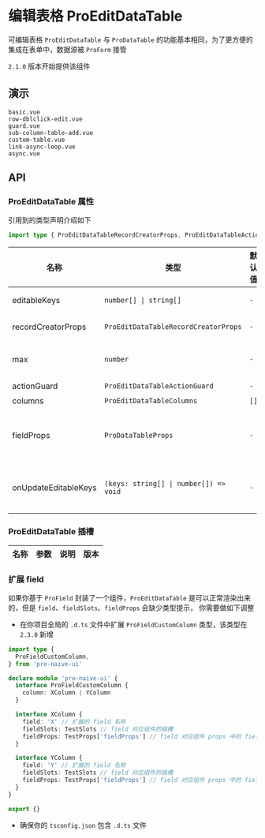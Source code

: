 # 编辑表格 ProEditDataTable
<!--single-column-->
可编辑表格 `ProEditDataTable` 与 `ProDataTable` 的功能基本相同，为了更方便的集成在表单中，数据源被 `ProForm` 接管

`2.1.0` 版本开始提供该组件
## 演示

```demo
basic.vue
row-dblclick-edit.vue
guard.vue
sub-column-table-add.vue
custom-table.vue
link-async-loop.vue
async.vue
```

## API
<!--replace、pro-data-table、props、data-table#ProDataTable-属性-->
<!--replace、pro-field、props、field#通用的属性-->
### ProEditDataTable 属性
引用到的类型声明介绍如下
```typescript
import type { ProEditDataTableRecordCreatorProps, ProEditDataTableActionGuard, ProEditDataTableColumns, ProDataTableProps } from 'pro-naive-ui'
```

| 名称                 | 类型                                   | 默认值 | 说明                                                          | 版本 |
| -------------------- | -------------------------------------- | ------ | ------------------------------------------------------------- | ---- |
| editableKeys         | `number[] \| string[]`                 | `-`    | 展示编辑模式行的 `key` 值                                     |      |
| recordCreatorProps   | `ProEditDataTableRecordCreatorProps`   | `-`    | 添加一行数据功能的配置                                        |      |
| max                  | `number`                               | `-`    | 最多行数，多于该数则无法继续新增                              |      |
| actionGuard          | `ProEditDataTableActionGuard`          | `-`    | 操作拦截器                                                    |      |
| columns              | `ProEditDataTableColumns`              | `[]`   | 需要展示的列                                                  |      |
| fieldProps           | `ProDataTableProps`                    | `-`    | 有冲突的属性可以写在 `fieldProps` 中，会透传给 `ProDataTable` |      |
| onUpdateEditableKeys | `(keys: string[] \| number[]) => void` | `-`    | 编辑模式行的 `key` 值 `change` 时触发                         |      |

### ProEditDataTable 插槽
<!--replace、pro-data-table、slots、data-table#ProDataTable-插槽-->
<!--replace、pro-field、slots、field#通用的插槽-->

| 名称 | 参数 | 说明 | 版本 |
| ---- | ---- | ---- | ---- |

### 扩展 field
如果你基于 `ProField` 封装了一个组件，`ProEditDataTable` 是可以正常渲染出来的，但是 `field`、`fieldSlots`、`fieldProps` 会缺少类型提示，
你需要做如下调整
- 在你项目全局的 `.d.ts` 文件中扩展 `ProFieldCustomColumn` 类型，该类型在 `2.3.0` 新增
```typescript
import type { 
  ProFieldCustomColumn,
} from 'pro-naive-ui'

declare module 'pro-naive-ui' {
  interface ProFieldCustomColumn {
    column: XColumn | YColumn
  }

  interface XColumn {
    field: 'X' // 扩展的 field 名称
    fieldSlots: TestSlots // field 对应组件的插槽
    fieldProps: TestProps['fieldProps'] // field 对应组件 props 中的 fieldProps
  }

  interface YColumn {
    field: 'Y' // 扩展的 field 名称
    fieldSlots: TestSlots // field 对应组件的插槽
    fieldProps: TestProps['fieldProps'] // field 对应组件 props 中的 fieldProps
  }
}

export {}
```
- 确保你的 `tsconfig.json` 包含 `.d.ts` 文件

